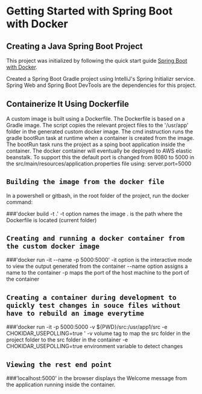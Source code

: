 # Getting Started with Spring Boot with Docker

## Creating a Java Spring Boot Project
This project was initialized by following the quick start guide [Spring Boot with Docker](https://spring.io/guides/gs/spring-boot-docker/).

Created a Spring Boot Gradle project using IntelliJ's Spring Initializr service. Spring Web and Spring Boot DevTools are the dependencies for this project.

## Containerize It Using Dockerfile

A custom image is built using a Dockerfile.
The Dockerfile is based on a Gradle image. The script copies the relevant project files to the '/usr/app' folder in the generated custom docker image. The cmd instruction runs the gradle bootRun task at runtime when a container is created from the image. The bootRun task runs the project as a sping boot application inside the container.
The docker container will eventually be deployed to AWS elastic beanstalk. To support this the default port is changed from 8080 to 5000 in the src/main/resources/application.properties file using:
server.port=5000

## `Building the image from the docker file`
In a powershell or gitbash, in the root folder of the project, run the docker command:

###'docker build -t <imagename> .'
-t option names the image
. is the path where the Dockerfile is located (current folder)

## `Creating and running a docker container from the custom docker image`
###'docker run -it --name <containername> -p 5000:5000' <imagename>
-it option is the interactive mode to view the output generated from the container
--name option assigns a name to the container
-p maps the port of the host machine to the port of the container

## `Creating a container during development to quickly test changes in souce files without have to rebuild an image everytime`
###'docker run -it -p 5000:5000 -v ${PWD}/src:/usr/app1/src -e CHOKIDAR_USEPOLLING=true <imagename>'
-v volume tag to map the src folder in the project folder to the src folder in the container
-e CHOKIDAR_USEPOLLING=true environment variable to detect changes

## `Viewing the rest end point`
###'localhost:5000'
in the browser displays the Welcome message from the application running inside the container.

